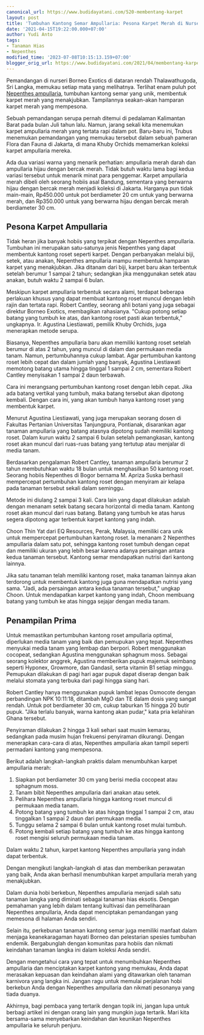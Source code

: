 ```yaml
---
canonical_url: https://www.budidayatani.com/520-membentang-karpet
layout: post
title: 'Tumbuhan Kantong Semar Ampullaria: Pesona Karpet Merah di Nurseri Borneo Exotics'
date: '2021-04-15T19:22:00.000+07:00'
author: Yudi Anto
tags:
- Tanaman Hias
- Nepenthes
modified_time: '2023-07-08T10:15:13.159+07:00'
blogger_orig_url: https://www.budidayatani.com/2021/04/membentang-karpet-nepenthes-ampullaria.html
---
```


<p>Pemandangan di nurseri Borneo Exotics di dataran rendah Thalawathugoda, Sri Langka, memukau setiap mata yang melihatnya. Terlihat enam puluh pot <a href="https://www.budidayatani.com/search/label/Nepenthes">Nepenthes ampullaria</a>, tumbuhan kantong semar yang unik, membentuk karpet merah yang menakjubkan. Tampilannya seakan-akan hamparan karpet merah yang mempesona.</p><p>Sebuah pemandangan serupa pernah ditemui di pedalaman Kalimantan Barat pada bulan Juli tahun lalu. Namun, jarang sekali kita menemukan karpet ampullaria merah yang tertata rapi dalam pot. Baru-baru ini, Trubus menemukan pemandangan yang memukau tersebut dalam sebuah pameran Flora dan Fauna di Jakarta, di mana Khuby Orchids memamerkan koleksi karpet ampullaria mereka.</p><p>Ada dua variasi warna yang menarik perhatian: ampullaria merah darah dan ampullaria hijau dengan bercak merah. Tidak butuh waktu lama bagi kedua variasi tersebut untuk menarik minat para penggemar. Karpet ampullaria merah dibeli oleh seorang hobiis asal Bandung, sementara yang berwarna hijau dengan bercak merah menjadi koleksi di Jakarta. Harganya pun tidak main-main, Rp450.000 untuk pot berdiameter 20 cm untuk yang berwarna merah, dan Rp350.000 untuk yang berwarna hijau dengan bercak merah berdiameter 30 cm.</p><h2>Pesona Karpet Ampullaria</h2><p>Tidak heran jika banyak hobiis yang terpikat dengan Nepenthes ampullaria. Tumbuhan ini merupakan satu-satunya jenis Nepenthes yang dapat membentuk kantong roset seperti karpet. Dengan perbanyakan melalui biji, setek, atau anakan, Nepenthes ampullaria mampu membentuk hamparan karpet yang menakjubkan. Jika ditanam dari biji, karpet baru akan terbentuk setelah berumur 1 sampai 2 tahun; sedangkan jika menggunakan setek atau anakan, butuh waktu 2 sampai 6 bulan.</p><p>Meskipun karpet ampullaria terbentuk secara alami, terdapat beberapa perlakuan khusus yang dapat membuat kantong roset muncul dengan lebih rajin dan tertata rapi. Robert Cantley, seorang ahli botani yang juga sebagai direktur Borneo Exotics, membagikan rahasianya. "Cukup potong setiap batang yang tumbuh ke atas, dan kantong roset pasti akan terbentuk," ungkapnya. Ir. Agustina Liestiawati, pemilik Khuby Orchids, juga menerapkan metode serupa.</p><p>Biasanya, Nepenthes ampullaria baru akan memiliki kantong roset setelah berumur di atas 2 tahun, yang muncul di dalam dan permukaan media tanam. Namun, pertumbuhannya cukup lambat. Agar pertumbuhan kantong roset lebih cepat dan dalam jumlah yang banyak, Agustina Liestiawati memotong batang utama hingga tinggal 1 sampai 2 cm, sementara Robert Cantley menyisakan 1 sampai 2 daun terbawah.</p><p>Cara ini merangsang pertumbuhan kantong roset dengan lebih cepat. Jika ada batang vertikal yang tumbuh, maka batang tersebut akan dipotong kembali. Dengan cara ini, yang akan tumbuh hanya kantong roset yang membentuk karpet.</p><p>Menurut Agustina Liestiawati, yang juga merupakan seorang dosen di Fakultas Pertanian Universitas Tanjungpura, Pontianak, disarankan agar tanaman ampullaria yang batang atasnya dipotong sudah memiliki kantong roset. Dalam kurun waktu 2 sampai 6 bulan setelah pemangkasan, kantong roset akan muncul dari ruas-ruas batang yang tertutup atau menjalar di media tanam.</p><p>Berdasarkan pengalaman Robert Cantley, tanaman ampullaria berumur 2 tahun membutuhkan waktu 18 bulan untuk menghasilkan 50 kantong roset. Seorang hobiis Nepenthes di Bogor bernama M. Apriza Suska berhasil mempercepat pertumbuhan kantong roset dengan menyiram air kelapa pada tanaman tersebut sekali dalam seminggu.</p><p>Metode ini diulang 2 sampai 3 kali. Cara lain yang dapat dilakukan adalah dengan menanam setek batang secara horizontal di media tanam. Kantong roset akan muncul dari ruas batang. Batang yang tumbuh ke atas harus segera dipotong agar terbentuk karpet kantong yang indah.</p><p>Choon Thin Yat dari EQ Resources, Perak, Malaysia, memiliki cara unik untuk mempercepat pertumbuhan kantong roset. Ia menanam 2 Nepenthes ampullaria dalam satu pot, sehingga kantong roset tumbuh dengan cepat dan memiliki ukuran yang lebih besar karena adanya persaingan antara kedua tanaman tersebut. Kantong semar mendapatkan nutrisi dari kantong lainnya.</p><p>Jika satu tanaman telah memiliki kantong roset, maka tanaman lainnya akan terdorong untuk membentuk kantong juga guna mendapatkan nutrisi yang sama. "Jadi, ada persaingan antara kedua tanaman tersebut," ungkap Choon. Untuk mendapatkan karpet kantong yang indah, Choon membuang batang yang tumbuh ke atas hingga sejajar dengan media tanam.</p><h2>Penampilan Prima</h2><p>Untuk memastikan pertumbuhan kantong roset ampullaria optimal, diperlukan media tanam yang baik dan pemupukan yang tepat. Nepenthes menyukai media tanam yang lembap dan berpori. Robert menggunakan cocopeat, sedangkan Agustina menggunakan sphagnum moss. Sebagai seorang kolektor anggrek, Agustina memberikan pupuk majemuk seimbang seperti Hyponex, Growmore, dan Gandasil, serta vitamin B1 setiap minggu. Pemupukan dilakukan di pagi hari agar pupuk dapat diserap dengan baik melalui stomata yang terbuka dari pagi hingga siang hari.</p><p>Robert Cantley hanya menggunakan pupuk lambat lepas Osmocote dengan perbandingan NPK 10:11:18, ditambah MgO dan TE dalam dosis yang sangat rendah. Untuk pot berdiameter 30 cm, cukup taburkan 15 hingga 20 butir pupuk. "Jika terlalu banyak, warna kantong akan pudar," kata pria kelahiran Ghana tersebut.</p><p>Penyiraman dilakukan 2 hingga 3 kali sehari saat musim kemarau, sedangkan pada musim hujan frekuensi penyiraman dikurangi. Dengan menerapkan cara-cara di atas, Nepenthes ampullaria akan tampil seperti permadani kantong yang mempesona.</p><p>Berikut adalah langkah-langkah praktis dalam menumbuhkan karpet ampullaria merah:</p><ol><li>Siapkan pot berdiameter 30 cm yang berisi media cocopeat atau sphagnum moss.</li><li>Tanam bibit Nepenthes ampullaria dari anakan atau setek.</li><li>Pelihara Nepenthes ampullaria hingga kantong roset muncul di permukaan media tanam.</li><li>Potong batang yang tumbuh ke atas hingga tinggal 1 sampai 2 cm, atau tinggalkan 1 sampai 2 daun dari permukaan media.</li><li>Tunggu selama 2 sampai 6 bulan untuk kantong roset mulai tumbuh.</li><li>Potong kembali setiap batang yang tumbuh ke atas hingga kantong roset mengisi seluruh permukaan media tanam.</li></ol><p>Dalam waktu 2 tahun, karpet kantong Nepenthes ampullaria yang indah dapat terbentuk.</p><p>Dengan mengikuti langkah-langkah di atas dan memberikan perawatan yang baik, Anda akan berhasil menumbuhkan karpet ampullaria merah yang menakjubkan.</p><p>Dalam dunia hobi berkebun, Nepenthes ampullaria menjadi salah satu tanaman langka yang diminati sebagai tanaman hias eksotis. Dengan pemahaman yang lebih dalam tentang kultivasi dan pemeliharaan Nepenthes ampullaria, Anda dapat menciptakan pemandangan yang memesona di halaman Anda sendiri.</p><p>Selain itu, perkebunan tanaman kantong semar juga memiliki manfaat dalam menjaga keanekaragaman hayati Borneo dan pelestarian spesies tumbuhan endemik. Bergabunglah dengan komunitas para hobiis dan nikmati keindahan tanaman langka ini dalam koleksi Anda sendiri.</p><p>Dengan mengetahui cara yang tepat untuk menumbuhkan Nepenthes ampullaria dan menciptakan karpet kantong yang memukau, Anda dapat merasakan kepuasan dan keindahan alami yang ditawarkan oleh tanaman karnivora yang langka ini. Jangan ragu untuk memulai perjalanan hobi berkebun Anda dengan Nepenthes ampullaria dan nikmati pesonanya yang tiada duanya.</p><p>Akhirnya, bagi pembaca yang tertarik dengan topik ini, jangan lupa untuk berbagi artikel ini dengan orang lain yang mungkin juga tertarik. Mari kita bersama-sama menyebarkan keindahan dan keunikan Nepenthes ampullaria ke seluruh penjuru.</p>